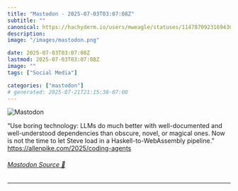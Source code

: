 ```yaml
---
title: "Mastodon - 2025-07-03T03:07:08Z"
subtitle: ""
canonical: https://hachyderm.io/users/mweagle/statuses/114787092316943073
description:
image: "/images/mastodon.png"

date: 2025-07-03T03:07:08Z
lastmod: 2025-07-03T03:07:08Z
image: ""
tags: ["Social Media"]

categories: ["mastodon"]
# generated: 2025-07-21T21:15:38-07:00
---
```

![Mastodon](/images/mastodon.png)

<p>“Use boring technology: LLMs do much better with well-documented and well-understood dependencies than obscure, novel, or magical ones. Now is not the time to let Steve load in a Haskell-to-WebAssembly pipeline.”<br /><a href="https://allenpike.com/2025/coding-agents" target="_blank" rel="nofollow noopener noreferrer" translate="no"><span class="invisible">https://</span><span class="ellipsis">allenpike.com/2025/coding-agen</span><span class="invisible">ts</span></a></p>


###### [Mastodon Source 🐘](https://hachyderm.io/@mweagle/114787092316943073)

___

